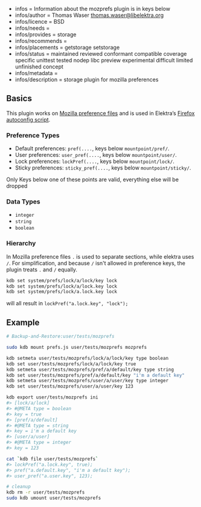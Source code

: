 - infos = Information about the mozprefs plugin is in keys below
- infos/author = Thomas Waser <thomas.waser@libelektra.org>
- infos/licence = BSD
- infos/needs =
- infos/provides = storage
- infos/recommends =
- infos/placements = getstorage setstorage
- infos/status = maintained reviewed conformant compatible coverage specific unittest tested nodep libc preview experimental difficult limited unfinished concept
- infos/metadata =
- infos/description = storage plugin for mozilla preferences

## Basics

This plugin works on [Mozilla preference files](https://developer.mozilla.org/en-US/docs/Mozilla/Preferences/A_brief_guide_to_Mozilla_preferences)
and is used in Elektra’s [Firefox autoconfig script](autoconfig/README.md).

### Preference Types

- Default preferences: `pref(....`, keys below `mountpoint/pref/`.
- User preferences: `user_pref(....`, keys below `mountpoint/user/`.
- Lock preferences: `lockPref(....`, keys below `mountpoint/lock/`.
- Sticky preferences: `sticky_pref(....`, keys below `mountpoint/sticky/`.

Only Keys below one of these points are valid, everything else will be dropped

### Data Types

- `integer`
- `string`
- `boolean`

### Hierarchy

In Mozilla preference files `.` is used to separate sections, while elektra uses `/`. For simplification, and because `/` isn't allowed in preference keys, the plugin treats `.` and `/` equally.

```bash
kdb set system/prefs/lock/a/lock/key lock
kdb set system/prefs/lock/a/lock.key lock
kdb set system/prefs/lock/a.lock.key lock
```

will all result in `lockPref("a.lock.key", "lock");`

## Example

```sh
# Backup-and-Restore:user/tests/mozprefs

sudo kdb mount prefs.js user/tests/mozprefs mozprefs

kdb setmeta user/tests/mozprefs/lock/a/lock/key type boolean
kdb set user/tests/mozprefs/lock/a/lock/key true
kdb setmeta user/tests/mozprefs/pref/a/default/key type string
kdb set user/tests/mozprefs/pref/a/default/key "i'm a default key"
kdb setmeta user/tests/mozprefs/user/a/user/key type integer
kdb set user/tests/mozprefs/user/a/user/key 123

kdb export user/tests/mozprefs ini
#> [lock/a/lock]
#> #@META type = boolean
#> key = true
#> [pref/a/default]
#> #@META type = string
#> key = i'm a default key
#> [user/a/user]
#> #@META type = integer
#> key = 123

cat `kdb file user/tests/mozprefs`
#> lockPref("a.lock.key", true);
#> pref("a.default.key", "i'm a default key");
#> user_pref("a.user.key", 123);

# cleanup
kdb rm -r user/tests/mozprefs
sudo kdb umount user/tests/mozprefs
```
